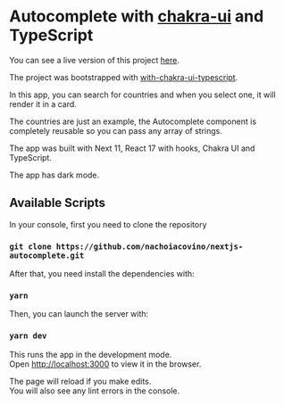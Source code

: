 # Autocomplete with [chakra-ui](https://github.com/chakra-ui/chakra-ui) and TypeScript

You can see a live version of this project [here](https://nextjs-autocomplete.vercel.app/).

The project was bootstrapped with [with-chakra-ui-typescript](https://github.com/vercel/next.js/tree/canary/examples/with-chakra-ui-typescript).

In this app, you can search for countries and when you select one, it will render it in a card.

The countries are just an example, the Autocomplete component is completely reusable so you can pass any array of strings.

The app was built with Next 11, React 17 with hooks, Chakra UI and TypeScript.

The app has dark mode.

## Available Scripts

In your console, first you need to clone the repository

### `git clone https://github.com/nachoiacovino/nextjs-autocomplete.git`

After that, you need install the dependencies with:

### `yarn`

Then, you can launch the server with:

### `yarn dev`

This runs the app in the development mode.\
Open [http://localhost:3000](http://localhost:3000) to view it in the browser.

The page will reload if you make edits.\
You will also see any lint errors in the console.
